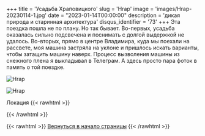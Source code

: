 +++
title = 'Усадьба Храповицкого'
slug = 'Hrap'
image = 'images/Hrap-20230114-1.jpg'
date = "2023-01-14T00:00:00"
description = 'дикая природа и старинная архитектура'
disqus_identifier = '73'
+++
Эта поездка пошла не по плану. Но так бывает. Во-первых, усадьба оказалась сильно подсвечена и поснимать с долгой выдержкой не удалось. Во-вторых, прямо в центре Владимира, куда мы поехали на рассвете, моя машина застряла на уклоне и пришлось искать варианты, чтобы затащить машину наверх. Процесс вызволения машины из снежного плена я выкладывал в Телеграм. А здесь просто пара фоток в память о той поездке.

![Hrap](/images/Hrap-20230114-2.jpg)

![Hrap](/images/Hrap-20230114-3.jpg)

Локация
{{< rawhtml >}}
<script type="text/javascript" charset="utf-8" async src="https://api-maps.yandex.ru/services/constructor/1.0/js/?um=constructor%3A7a4b7d473edd89b1fdc55945502989d0094f90829549ae1493bb935b567a174f&amp;width=500&amp;height=400&amp;lang=ru_RU&amp;scroll=true"></script>
{{< /rawhtml >}}

{{< rawhtml >}}
<a href="#">Вернуться в начало страницы</a>
{{< /rawhtml >}}